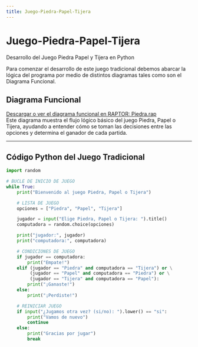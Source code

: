 ```yaml
---
title: Juego-Piedra-Papel-Tijera
---
```


# Juego-Piedra-Papel-Tijera
Desarrollo del Juego Piedra Papel y Tijera en Python

Para comenzar el desarrollo de este juego tradicional debemos abarcar la lógica del programa por medio de distintos diagramas tales como son el Diagrama Funcional.

## Diagrama Funcional

[Descargar o ver el diagrama funcional en RAPTOR: Piedra.rap](Diagrama%20funciona%20Piedra.rap)  
Este diagrama muestra el flujo lógico básico del juego Piedra, Papel o Tijera, ayudando a entender cómo se toman las decisiones entre las opciones y determina el ganador de cada partida.

---

## Código Python del Juego Tradicional

```python
import random

# BUCLE DE INICIO DE JUEGO
while True:
    print("Bienvenido al juego Piedra, Papel o Tijera")

    # LISTA DE JUEGO
    opciones = ["Piedra", "Papel", "Tijera"]

    jugador = input("Elige Piedra, Papel o Tijera: ").title()
    computadora = random.choice(opciones)

    print("jugador:", jugador)
    print("computadora:", computadora)

    # CONDICIONES DE JUEGO
    if jugador == computadora:
        print("Empate!")
    elif (jugador == "Piedra" and computadora == "Tijera") or \
         (jugador == "Papel" and computadora == "Piedra") or \
         (jugador == "Tijera" and computadora == "Papel"):
        print("¡Ganaste!")
    else:
        print("¡Perdiste!")

    # REINICIAR JUEGO
    if input("¿Jugamos otra vez? (si/no): ").lower() == "si":
        print("Vamos de nuevo")
        continue
    else:
        print("Gracias por jugar")
        break
